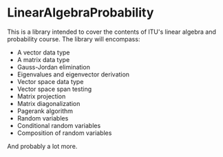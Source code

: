 # LinearAlgebraProbability

This is a library intended to cover the contents of ITU's linear algebra and probability course.
The library will encompass:

* A vector data type
* A matrix data type
* Gauss-Jordan elimination
* Eigenvalues and eigenvector derivation
* Vector space data type
* Vector space span testing
* Matrix projection
* Matrix diagonalization
* Pagerank algorithm
* Random variables
* Conditional random variables
* Composition of random variables

And probably a lot more.
